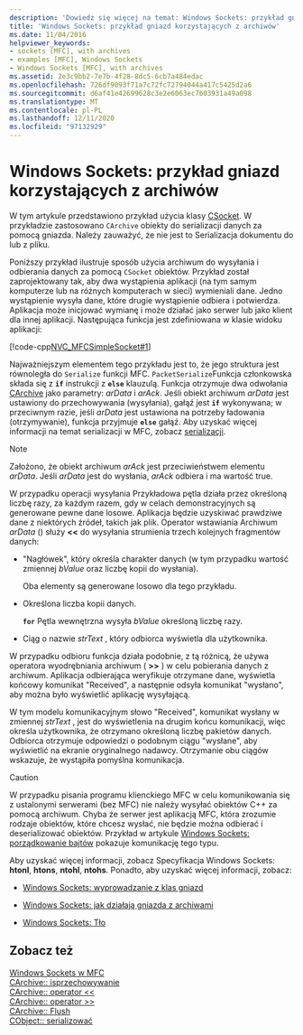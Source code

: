 ```yaml
---
description: 'Dowiedz się więcej na temat: Windows Sockets: przykład gniazd korzystających z archiwów'
title: 'Windows Sockets: przykład gniazd korzystających z archiwów'
ms.date: 11/04/2016
helpviewer_keywords:
- sockets [MFC], with archives
- examples [MFC], Windows Sockets
- Windows Sockets [MFC], with archives
ms.assetid: 2e3c9bb2-7e7b-4f28-8dc5-6cb7a484edac
ms.openlocfilehash: 726df9093f71a7c72fc72794044a417c5425d2a6
ms.sourcegitcommit: d6af41e42699628c3e2e6063ec7b03931a49a098
ms.translationtype: MT
ms.contentlocale: pl-PL
ms.lasthandoff: 12/11/2020
ms.locfileid: "97132929"
---
```

# <a name="windows-sockets-example-of-sockets-using-archives"></a>Windows Sockets: przykład gniazd korzystających z archiwów

W tym artykule przedstawiono przykład użycia klasy [CSocket](../mfc/reference/csocket-class.md). W przykładzie zastosowano `CArchive` obiekty do serializacji danych za pomocą gniazda. Należy zauważyć, że nie jest to Serializacja dokumentu do lub z pliku.

Poniższy przykład ilustruje sposób użycia archiwum do wysyłania i odbierania danych za pomocą `CSocket` obiektów. Przykład został zaprojektowany tak, aby dwa wystąpienia aplikacji (na tym samym komputerze lub na różnych komputerach w sieci) wymieniali dane. Jedno wystąpienie wysyła dane, które drugie wystąpienie odbiera i potwierdza. Aplikacja może inicjować wymianę i może działać jako serwer lub jako klient dla innej aplikacji. Następująca funkcja jest zdefiniowana w klasie widoku aplikacji:

[!code-cpp[NVC_MFCSimpleSocket#1](../mfc/codesnippet/cpp/windows-sockets-example-of-sockets-using-archives_1.cpp)]

Najważniejszym elementem tego przykładu jest to, że jego struktura jest równoległa do `Serialize` funkcji MFC. `PacketSerialize`Funkcja członkowska składa się z **`if`** instrukcji z **`else`** klauzulą. Funkcja otrzymuje dwa odwołania [CArchive](../mfc/reference/carchive-class.md) jako parametry: *arData* i *arAck*. Jeśli obiekt archiwum *arData* jest ustawiony do przechowywania (wysyłania), gałąź jest **`if`** wykonywana; w przeciwnym razie, jeśli *arData* jest ustawiona na potrzeby ładowania (otrzymywanie), funkcja przyjmuje **`else`** gałąź. Aby uzyskać więcej informacji na temat serializacji w MFC, zobacz [serializacji](../mfc/how-to-make-a-type-safe-collection.md).

> [!NOTE]
> Założono, że obiekt archiwum *arAck* jest przeciwieństwem elementu *arData*. Jeśli *arData* jest do wysłania, *arAck* odbiera i ma wartość true.

W przypadku operacji wysyłania Przykładowa pętla działa przez określoną liczbę razy, za każdym razem, gdy w celach demonstracyjnych są generowane pewne dane losowe. Aplikacja będzie uzyskiwać prawdziwe dane z niektórych źródeł, takich jak plik. Operator wstawiania Archiwum *arData* () służy **<<** do wysyłania strumienia trzech kolejnych fragmentów danych:

- "Nagłówek", który określa charakter danych (w tym przypadku wartość zmiennej *bValue* oraz liczbę kopii do wysłania).

   Oba elementy są generowane losowo dla tego przykładu.

- Określona liczba kopii danych.

   **`for`** Pętla wewnętrzna wysyła *bValue* określoną liczbę razy.

- Ciąg o nazwie *strText* , który odbiorca wyświetla dla użytkownika.

W przypadku odbioru funkcja działa podobnie, z tą różnicą, że używa operatora wyodrębniania archiwum ( **>>** ) w celu pobierania danych z archiwum. Aplikacja odbierająca weryfikuje otrzymane dane, wyświetla końcowy komunikat "Received", a następnie odsyła komunikat "wysłano", aby można było wyświetlić aplikację wysyłającą.

W tym modelu komunikacyjnym słowo "Received", komunikat wysłany w zmiennej *strText* , jest do wyświetlenia na drugim końcu komunikacji, więc określa użytkownika, że otrzymano określoną liczbę pakietów danych. Odbiorca otrzymuje odpowiedzi o podobnym ciągu "wysłane", aby wyświetlić na ekranie oryginalnego nadawcy. Otrzymanie obu ciągów wskazuje, że wystąpiła pomyślna komunikacja.

> [!CAUTION]
> W przypadku pisania programu klienckiego MFC w celu komunikowania się z ustalonymi serwerami (bez MFC) nie należy wysyłać obiektów C++ za pomocą archiwum. Chyba że serwer jest aplikacją MFC, która zrozumie rodzaje obiektów, które chcesz wysłać, nie będzie można odbierać i deserializować obiektów. Przykład w artykule [Windows Sockets: porządkowanie bajtów](../mfc/windows-sockets-byte-ordering.md) pokazuje komunikację tego typu.

Aby uzyskać więcej informacji, zobacz Specyfikacja Windows Sockets: **htonl**, **htons**, **ntohl**, **ntohs**. Ponadto, aby uzyskać więcej informacji, zobacz:

- [Windows Sockets: wyprowadzanie z klas gniazd](../mfc/windows-sockets-deriving-from-socket-classes.md)

- [Windows Sockets: jak działają gniazda z archiwami](../mfc/windows-sockets-how-sockets-with-archives-work.md)

- [Windows Sockets: Tło](../mfc/windows-sockets-background.md)

## <a name="see-also"></a>Zobacz też

[Windows Sockets w MFC](../mfc/windows-sockets-in-mfc.md)<br/>
[CArchive:: isprzechowywanie](../mfc/reference/carchive-class.md#isstoring)<br/>
[CArchive:: operator <<](../mfc/reference/carchive-class.md#operator_lt_lt)<br/>
[CArchive:: operator >>](../mfc/reference/carchive-class.md#operator_lt_lt)<br/>
[CArchive:: Flush](../mfc/reference/carchive-class.md#flush)<br/>
[CObject:: serializować](../mfc/reference/cobject-class.md#serialize)
